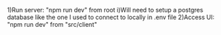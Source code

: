 1)Run server: "npm run dev" from root
    i)Will need to setup a postgres database like the one I used to connect 
      to locally in .env file
2)Access UI: "npm run dev" from "src/client"
